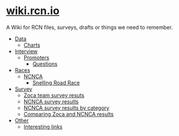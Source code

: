 [wiki.rcn.io](https://me4ta.gitbooks.io/rcn-wiki/content/)
=======

A Wiki for RCN files, surveys, drafts or things we need to remember.
* [Data](data/README.md)
  * [Charts](data/charts/README.md)
* [Interview](interview/README.md)
  * [Promoters](interview/promoters/README.md)
    * [Questions](interview/promoters/questions.md)
* [Races](races/README.md)
  * [NCNCA](races/ncnca/README.md)
    * [Snelling Road Race](races/ncnca/snelling-road-race.md)
* [Survey](survey/README.md)
  * [Zoca team survey resuts](survey/zoca-team-survey-results.md)
  * [NCNCA survey results](survey/ncnca-survey-results.md)
  * [NCNCA survey results by category](survey/ncnca-survey-results-by-category.md)
  * [Comparing Zoca and NCNCA results](survey/comparing-zoca-and-ncnca-results.md)
* [Other](/other/README.md)
  * [Interesting links](other/interesting-links.md)


